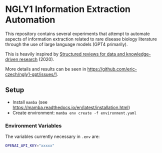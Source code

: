 # NGLY1 Information Extraction Automation

This repository contains several experiments that attempt to automate aspects of information extraction related to rare disease biology literature through the use of large language models (GPT4 primarily).

This is heavily inspired by [Structured reviews for data and knowledge-driven research](https://www.ncbi.nlm.nih.gov/pmc/articles/PMC7153956/#sec8) (2020).

More details and results can be seen in https://github.com/eric-czech/ngly1-gpt/issues/1.

## Setup

- Install `mamba` (see https://mamba.readthedocs.io/en/latest/installation.html)
- Create environment: `mamba env create -f environment.yaml`

### Environment Variables

The variables currently necessary in `.env` are:

```bash
OPENAI_API_KEY="xxxxx"
```

